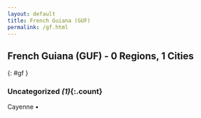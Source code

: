 ```yaml
---
layout: default
title: French Guiana (GUF)
permalink: /gf.html
---
```



## French Guiana (GUF) - 0 Regions, 1 Cities
{: #gf }





### Uncategorized _(1)_{:.count}


Cayenne  •


 
